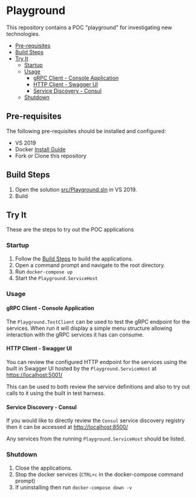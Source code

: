 # Playground

This repository contains a POC "playground" for investigating new technologies.

- [Pre-requisites](#pre-requisites)
- [Build Steps](#build-steps)
- [Try It](#try-it)
  - [Startup](#startup)
  - [Usage](#usage)
    - [gRPC Client - Console Application](#grpc-client---console-application)
    - [HTTP Client - Swagger UI](#http-client---swagger-ui)
    - [Service Discovery - Consul](#service-discovery---consul)
  - [Shutdown](#shutdown)

## Pre-requisites

The following pre-requisites should be installed and configured:

- VS 2019
- Docker [Install Guide](https://docs.docker.com/docker-for-windows/install/)
- Fork or Clone this repository

## Build Steps

1. Open the solution [src/Playground.sln](/src/Playground.sln) in VS 2019.
2. Build

## Try It

These are the steps to try out the POC applications

### Startup

1. Follow the [Build Steps](#build-steps) to build the applications.
2. Open a command prompt and navigate to the root directory.
3. Run `docker-compose up`
4. Start the `Playground.ServiceHost`

### Usage

#### gRPC Client - Console Application

The `Playground.TestClient` can be used to test the gRPC endpoint for the services.
When run it will display a simple menu structure allowing interaction with the gRPC services it has can consume.

#### HTTP Client - Swagger UI

You can review the configured HTTP endpoint for the services using the built in Swagger UI hosted by the `Playground.ServiceHost` at [https://localhost:5001/](https://localhost:5001/)

This can be used to both review the service definitions and also to try out calls to it using the built in test harness.

#### Service Discovery - Consul

If you would like to directly review the `Consul` service discovery registry then it can be accessed at [http://localhost:8500/](http://localhost:8500/)

Any services from the running `Playground.ServiceHost` should be listed.

### Shutdown

1. Close the applications.
2. Stop the docker services (`CTRL+c` in the docker-compose command prompt)
3. If uninstalling then run `docker-compose down -v`
